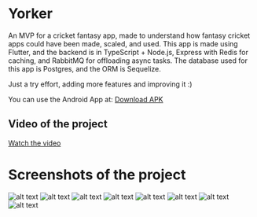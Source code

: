 
# Yorker

An MVP for a cricket fantasy app, made to understand how fantasy cricket apps could have been made, scaled, and used. This app is made using Flutter, and the backend is in TypeScript + Node.js, Express with Redis for caching, and RabbitMQ for offloading async tasks. The database used for this app is Postgres, and the ORM is Sequelize.

Just a try effort, adding more features and improving it :)

You can use the Android App at: [Download APK](https://drive.google.com/file/d/18ThPfU96DCsunslg69O-iNO2-D6xAsFI/view?usp=sharing)

## Video of the project

[Watch the video](https://youtube.com/shorts/Qf9ECKKZ1RE)


# Screenshots of the project

![alt text](./screenshots/1.jpeg)
![alt text](./screenshots/2.jpeg)
![alt text](./screenshots/a.jpeg)
![alt text](./screenshots/b.jpeg)
![alt text](./screenshots/d.jpeg)
![alt text](./screenshots/c.jpeg)
![alt text](./screenshots/f.jpeg)
![alt text](./screenshots/e.jpeg)
